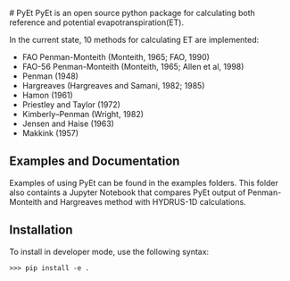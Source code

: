 ﻿﻿# PyEt
PyEt is an open source python package for calculating both reference and potential evapotranspiration(ET).

In the current state, 10 methods for calculating ET are implemented:
* FAO Penman-Monteith (Monteith, 1965; FAO, 1990)
* FAO-56 Penman-Monteith (Monteith, 1965; Allen et al, 1998)
* Penman (1948)
* Hargreaves (Hargreaves and Samani, 1982; 1985)
* Hamon (1961)
* Priestley and Taylor (1972)
* Kimberly–Penman (Wright, 1982)
* Jensen and Haise (1963)
* Makkink (1957)

## Examples and Documentation
Examples of using PyEt can be found in the examples folders. This folder also containts a Jupyter Notebook that compares PyEt output of Penman-Monteith and Hargreaves method with HYDRUS-1D calculations.

## Installation

To install in developer mode, use the following syntax:

`>>> pip install -e .`
